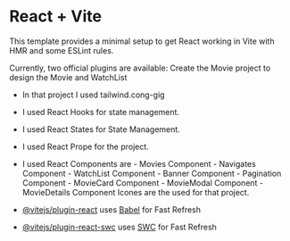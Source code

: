 # React + Vite

This template provides a minimal setup to get React working in Vite with HMR and some ESLint rules.

Currently, two official plugins are available:
Create the Movie project to design the Movie and WatchList

- In that project I used tailwind.cong-gig
- I used React Hooks for state management.
- I used React States for State Management.
- I used React Prope for the project.
- I used React Components are 
          - Movies Component
          - Navigates Component
          - WatchList Component
          - Banner Component
          - Pagination Component
          - MovieCard Component
          - MovieModal Component
          - MovieDetails Component
          Icones are the used for that project.
         

- [@vitejs/plugin-react](https://github.com/vitejs/vite-plugin-react/blob/main/packages/plugin-react/README.md) uses [Babel](https://babeljs.io/) for Fast Refresh
- [@vitejs/plugin-react-swc](https://github.com/vitejs/vite-plugin-react-swc) uses [SWC](https://swc.rs/) for Fast Refresh

